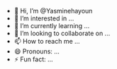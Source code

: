 - 👋 Hi, I’m @Yasminehayoun
- 👀 I’m interested in ...
- 🌱 I’m currently learning ...
- 💞️ I’m looking to collaborate on ...
- 📫 How to reach me ...
- 😄 Pronouns: ...
- ⚡ Fun fact: ...

<!---
Yasminehayoun/Yasminehayoun is a ✨ special ✨ repository because its `README.md` (this file) appears on your GitHub profile.
You can click the Preview link to take a look at your changes.
--->
